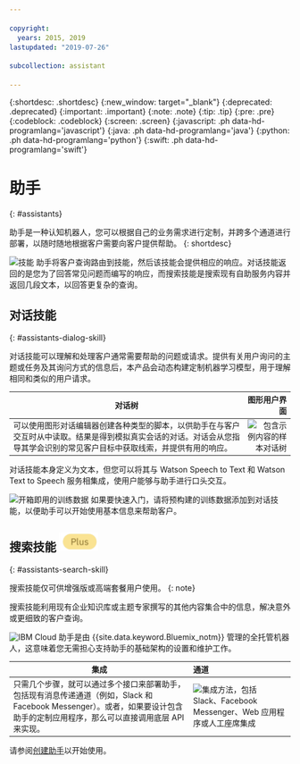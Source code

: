 ```yaml
---

copyright:
  years: 2015, 2019
lastupdated: "2019-07-26"

subcollection: assistant

---
```


{:shortdesc: .shortdesc}
{:new_window: target="_blank"}
{:deprecated: .deprecated}
{:important: .important}
{:note: .note}
{:tip: .tip}
{:pre: .pre}
{:codeblock: .codeblock}
{:screen: .screen}
{:javascript: .ph data-hd-programlang='javascript'}
{:java: .ph data-hd-programlang='java'}
{:python: .ph data-hd-programlang='python'}
{:swift: .ph data-hd-programlang='swift'}

# 助手
{: #assistants}

助手是一种认知机器人，您可以根据自己的业务需求进行定制，并跨多个通道进行部署，以随时随地根据客户需要向客户提供帮助。
{: shortdesc}

![技能](images/skill-icon.png) 助手将客户查询路由到技能，然后该技能会提供相应的响应。对话技能返回的是您为了回答常见问题而编写的响应，而搜索技能是搜索现有自助服务内容并返回几段文本，以回答更复杂的查询。

## 对话技能
{: #assistants-dialog-skill}

对话技能可以理解和处理客户通常需要帮助的问题或请求。提供有关用户询问的主题或任务及其询问方式的信息后，本产品会动态构建定制机器学习模型，用于理解相同和类似的用户请求。

|对话树|图形用户界面|
|-------------|-------------------------:|
|可以使用图形对话编辑器创建各种类型的脚本，以供助手在与客户交互时从中读取。结果是得到模拟真实会话的对话。对话会从您指导其学会识别的常见客户目标中获取线索，并提供有用的响应。| ![包含示例内容的样本对话树](images/dialog-depiction.png) |

对话技能本身定义为文本，但您可以将其与 Watson Speech to Text 和 Watson Text to Speech 服务相集成，使用户能够与助手进行口头交互。

![开箱即用的训练数据](images/oob.png) 如果要快速入门，请将预构建的训练数据添加到对话技能，以便助手可以开始使用基本信息来帮助客户。

## 搜索技能 ![仅限增强版或高端套餐](images/plus.png)
{: #assistants-search-skill}

搜索技能仅可供增强版或高端套餐用户使用。
{: note}

搜索技能利用现有企业知识库或主题专家撰写的其他内容集合中的信息，解决意外或更细致的客户查询。

![IBM Cloud](images/cloud.png) 助手是由 {{site.data.keyword.Bluemix_notm}} 管理的全托管机器人，这意味着您无需担心支持助手的基础架构的设置和维护工作。


|集成|通道|
|--------------------|:----------|
|只需几个步骤，就可以通过多个接口来部署助手，包括现有消息传递通道（例如，Slack 和 Facebook Messenger）。或者，如果要设计包含助手的定制应用程序，那么可以直接调用底层 API 来实现。| ![集成方法，包括 Slack、Facebook Messenger、Web 应用程序或人工座席集成](images/integrations.png) |

请参阅[创建助手](/docs/services/assistant?topic=assistant-assistant-add)以开始使用。
